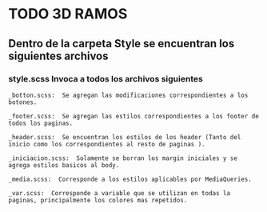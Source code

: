 # TODO 3D RAMOS
## Dentro de la carpeta Style se encuentran los siguientes archivos 

### style.scss Invoca a todos los archivos siguientes
    _botton.scss:  Se agregan las modificaciones correspondientes a los botones.
 
    _footer.scss:  Se agregan las estilos correspondientes a los footer de todos los paginas.
 
    _header.scss:  Se encuentran los estilos de los header (Tanto del inicio como los correspondientes al resto de paginas ).
 
    _iniciacion.scss:  Solamente se borran los margin iniciales y se agrega estilos basicos al body.
 
    _media.scss:  Corresponde a los estilos aplicables por MediaQueries.
 
    _var.scss:  Corresponde a variable que se utilizan en todas la paginas, principalmente los colores mas repetidos.
 
